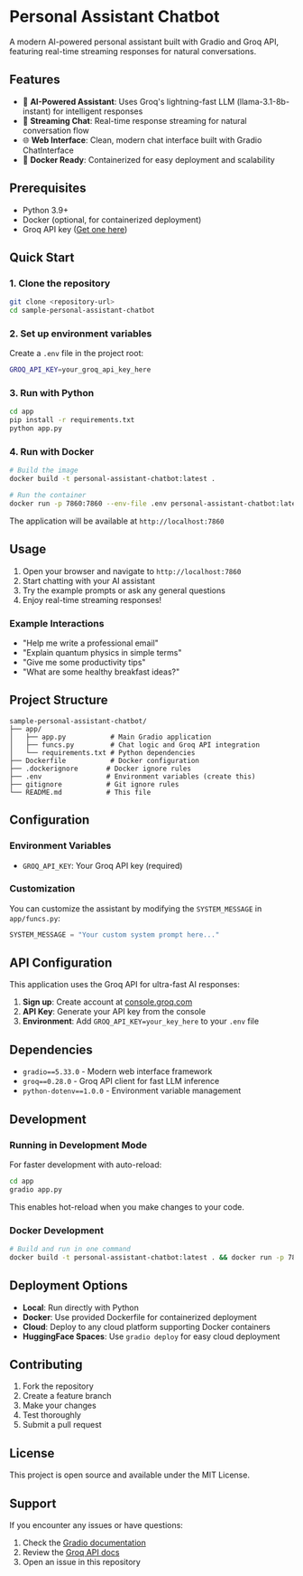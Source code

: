 # Personal Assistant Chatbot

A modern AI-powered personal assistant built with Gradio and Groq API, featuring real-time streaming responses for natural conversations.

## Features

- 🤖 **AI-Powered Assistant**: Uses Groq's lightning-fast LLM (llama-3.1-8b-instant) for intelligent responses
- 💬 **Streaming Chat**: Real-time response streaming for natural conversation flow
- 🌐 **Web Interface**: Clean, modern chat interface built with Gradio ChatInterface
- 🐳 **Docker Ready**: Containerized for easy deployment and scalability

## Prerequisites

- Python 3.9+ 
- Docker (optional, for containerized deployment)
- Groq API key ([Get one here](https://console.groq.com/))

## Quick Start

### 1. Clone the repository
```bash
git clone <repository-url>
cd sample-personal-assistant-chatbot
```

### 2. Set up environment variables
Create a `.env` file in the project root:
```bash
GROQ_API_KEY=your_groq_api_key_here
```

### 3. Run with Python
```bash
cd app
pip install -r requirements.txt
python app.py
```

### 4. Run with Docker
```bash
# Build the image
docker build -t personal-assistant-chatbot:latest .

# Run the container
docker run -p 7860:7860 --env-file .env personal-assistant-chatbot:latest
```

The application will be available at `http://localhost:7860`

## Usage

1. Open your browser and navigate to `http://localhost:7860`
2. Start chatting with your AI assistant
3. Try the example prompts or ask any general questions
4. Enjoy real-time streaming responses!

### Example Interactions

- "Help me write a professional email"
- "Explain quantum physics in simple terms" 
- "Give me some productivity tips"
- "What are some healthy breakfast ideas?"

## Project Structure

```
sample-personal-assistant-chatbot/
├── app/
│   ├── app.py           # Main Gradio application
│   ├── funcs.py         # Chat logic and Groq API integration
│   └── requirements.txt # Python dependencies
├── Dockerfile           # Docker configuration
├── .dockerignore       # Docker ignore rules
├── .env                # Environment variables (create this)
├── gitignore           # Git ignore rules
└── README.md           # This file
```

## Configuration

### Environment Variables

- `GROQ_API_KEY`: Your Groq API key (required)

### Customization

You can customize the assistant by modifying the `SYSTEM_MESSAGE` in `app/funcs.py`:

```python
SYSTEM_MESSAGE = "Your custom system prompt here..."
```

## API Configuration

This application uses the Groq API for ultra-fast AI responses:

1. **Sign up**: Create account at [console.groq.com](https://console.groq.com/)
2. **API Key**: Generate your API key from the console
3. **Environment**: Add `GROQ_API_KEY=your_key_here` to your `.env` file

## Dependencies

- `gradio==5.33.0` - Modern web interface framework
- `groq==0.28.0` - Groq API client for fast LLM inference
- `python-dotenv==1.0.0` - Environment variable management

## Development

### Running in Development Mode

For faster development with auto-reload:

```bash
cd app
gradio app.py
```

This enables hot-reload when you make changes to your code.

### Docker Development

```bash
# Build and run in one command
docker build -t personal-assistant-chatbot:latest . && docker run -p 7860:7860 --env-file .env personal-assistant-chatbot:latest
```

## Deployment Options

- **Local**: Run directly with Python
- **Docker**: Use provided Dockerfile for containerized deployment
- **Cloud**: Deploy to any cloud platform supporting Docker containers
- **HuggingFace Spaces**: Use `gradio deploy` for easy cloud deployment

## Contributing

1. Fork the repository
2. Create a feature branch
3. Make your changes
4. Test thoroughly
5. Submit a pull request

## License

This project is open source and available under the MIT License.

## Support

If you encounter any issues or have questions:

1. Check the [Gradio documentation](https://gradio.app/)
2. Review the [Groq API docs](https://console.groq.com/docs/)
3. Open an issue in this repository